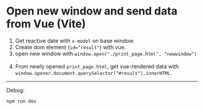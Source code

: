 # Open new window and send data from Vue (Vite)

1. Get reactive date with `v-model` on base window.
1. Create dom element (`id="result"`) with vue.
1. open new window with `window.open("./print_page.html", "newwindow")` .
1. From newly opened `print_page.html`, get vue-rendered data with `window.opener.document.querySelector("#result").innerHTML`.

---

Debug:

```
npm run dev
```


